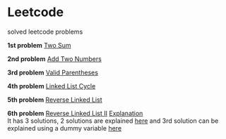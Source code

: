 # Leetcode
solved leetcode problems

**1st problem**
[Two Sum](https://leetcode.com/problems/two-sum/)

**2nd problem**
[Add Two Numbers](https://leetcode.com/problems/add-two-numbers/)

**3rd problem**
[Valid Parentheses](https://leetcode.com/problems/valid-parentheses/)

**4th problem**
[Linked List Cycle](https://leetcode.com/problems/linked-list-cycle/)

**5th problem**
[Reverse Linked List](https://leetcode.com/problems/reverse-linked-list/)

**6th problem**
[Reverse Linked List II](https://leetcode.com/problems/reverse-linked-list-ii/)
[Explanation](https://leetcode.com/problems/reverse-linked-list-ii/discuss/30709/Talk-is-cheap-show-me-the-code-(and-DRAWING))<br/>
It has 3 solutions, 2 solutions are explained [here](https://leetcode.com/articles/reverse-linked-list-ii/#) and 3rd solution can be explained using a dummy variable [here](https://leetcode.com/problems/reverse-linked-list-ii/discuss/30668/C%2B%2B-simple)
